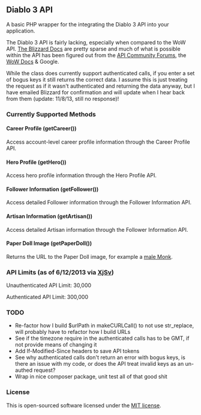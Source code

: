 ## Diablo 3 API

A basic PHP wrapper for the integrating the Diablo 3 API into your application.

The Diablo 3 API is fairly lacking, especially when compared to the WoW API. [The Blizzard Docs](http://blizzard.github.io/d3-api-docs/) are pretty sparse and much of what is possible within the API has been figured out from the [API Community Forums](http://us.battle.net/d3/en/forum/6916195/), the [WoW Docs](https://github.com/Blizzard/api-wow-docs) & Google.

While the class does currently support authenticated calls, if you enter a set of bogus keys it still returns the correct data. I assume this is just treating the request as if it wasn't authenticated and returning the data anyway, but I have emailed Blizzard for confirmation and will update when I hear back from them (update: 11/8/13, still no response)!

### Currently Supported Methods

#### Career Profile (getCareer())

Access account-level career profile information through the Career Profile API.

#### Hero Profile (getHero())

Access hero profile information through the Hero Profile API.

#### Follower Information (getFollower())

Access detailed Follower information through the Follower Information API.

#### Artisan Information (getArtisan())

Access detailed Artisan information through the Follower Information API.

#### Paper Doll Image (getPaperDoll())

Returns the URL to the Paper Doll image, for example a [male Monk](http://eu.battle.net/d3/static/images/profile/hero/paperdoll/monk-male.jpg).

### API Limits (as of 6/12/2013 via [XjSv](https://twitter.com/Armando_Tresova))

Unauthenticated API Limit: 30,000

Authenticated API Limit: 300,000

### TODO
- Re-factor how I build $urlPath in makeCURLCall() to not use str_replace, will probably have to refactor how I build URLs
- See if the timezone require in the authenticated calls has to be GMT, if not provide means of changing it
- Add If-Modified-Since headers to save API tokens
- See why authenticated calls don't return an error with bogus keys, is there an issue with my code, or does the API treat invalid keys as an un-authed request?
- Wrap in nice composer package, unit test all of that good shit


### License

This is open-sourced software licensed under the [MIT license](http://opensource.org/licenses/MIT).